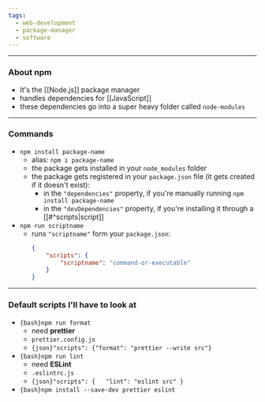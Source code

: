 ```yaml
---
tags:
  - web-development
  - package-manager
  - software
---
```

---

### About npm

- It's the [[Node.js]] package manager
- handles dependencies for [[JavaScript]]
- these dependencies go into a super heavy folder called `node-modules`

---

### Commands

- `npm install package-name`
	- alias: `npm i package-name`
	- the package gets installed in your `node_modules` folder
	- the package gets registered in your `package.json` file (it gets created if it doesn't exist):
		- in the `"dependencies"` property, if you're manually running `npm install package-name`
		- in the `"devDependencies"` property, if you're installing it through a [[#^scripts|script]]
- `npm run scriptname`
	-  runs `"scriptname"` form your `package.json`:
		```json
		{
			"scripts": {
				"scriptname": "command-or-executable"
			}
		}
		```

---

### Default scripts I'll have to look at

- `{bash}npm run format`
	- need **prettier**
	- `prettier.config.js`
	- `{json}"scripts": {"format": "prettier --write src"}`
- `{bash}npm run lint`
	- need **ESLint**
	- `.eslintrc.js`
	- `{json}"scripts": {   "lint": "eslint src" }`
- `{bash}npm install --save-dev prettier eslint`